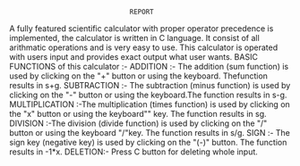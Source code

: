                                   REPORT
                                  
A fully featured scientific calculator with proper operator precedence is implemented, the calculator is written in C language. It consist of all arithmatic operations and is very easy to use. This calculator is operated with users input and provides exact output what user wants. BASIC FUNCTIONS of this calculator :- ADDITION :- The addition (sum function) is used by clicking on the "+" button or using the keyboard. Thefunction results in s+g. SUBTRACTION :- The subtraction (minus function) is used by clicking on the "-" button or using the keyboard.The function results in s-g. MULTIPLICATION :-The multiplication (times function) is used by clicking on the "x" button or using the keyboard"" key. The function results in sg. DIVISION :-The division (divide function) is used by clicking on the "/" button or using the keyboard "/"key. The function results in s/g. SIGN :- The sign key (negative key) is used by clicking on the "(-)" button. The function results in -1*x. DELETION:- Press C button for deleting whole input.